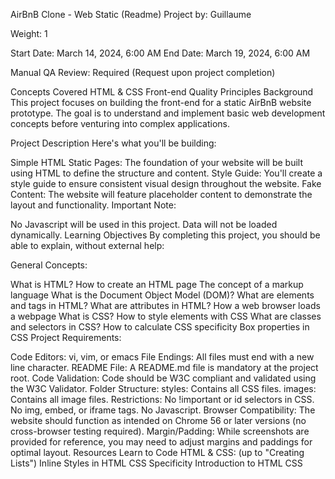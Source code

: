 AirBnB Clone - Web Static (Readme)
Project by: Guillaume

Weight: 1

Start Date: March 14, 2024, 6:00 AM
End Date: March 19, 2024, 6:00 AM

Manual QA Review: Required (Request upon project completion)

Concepts Covered
HTML & CSS
Front-end Quality Principles
Background
This project focuses on building the front-end for a static AirBnB website prototype. The goal is to understand and implement basic web development concepts before venturing into complex applications.

Project Description
Here's what you'll be building:

Simple HTML Static Pages: The foundation of your website will be built using HTML to define the structure and content.
Style Guide: You'll create a style guide to ensure consistent visual design throughout the website.
Fake Content: The website will feature placeholder content to demonstrate the layout and functionality.
Important Note:

No Javascript will be used in this project.
Data will not be loaded dynamically.
Learning Objectives
By completing this project, you should be able to explain, without external help:

General Concepts:

What is HTML?
How to create an HTML page
The concept of a markup language
What is the Document Object Model (DOM)?
What are elements and tags in HTML?
What are attributes in HTML?
How a web browser loads a webpage
What is CSS?
How to style elements with CSS
What are classes and selectors in CSS?
How to calculate CSS specificity
Box properties in CSS
Project Requirements:

Code Editors: vi, vim, or emacs
File Endings: All files must end with a new line character.
README File: A README.md file is mandatory at the project root.
Code Validation: Code should be W3C compliant and validated using the W3C Validator.
Folder Structure:
styles: Contains all CSS files.
images: Contains all image files.
Restrictions:
No !important or id selectors in CSS.
No img, embed, or iframe tags.
No Javascript.
Browser Compatibility: The website should function as intended on Chrome 56 or later versions (no cross-browser testing required).
Margin/Padding: While screenshots are provided for reference, you may need to adjust margins and paddings for optimal layout.
Resources
Learn to Code HTML & CSS: (up to "Creating Lists") 
Inline Styles in HTML 
CSS Specificity 
Introduction to  HTML
CSS 
